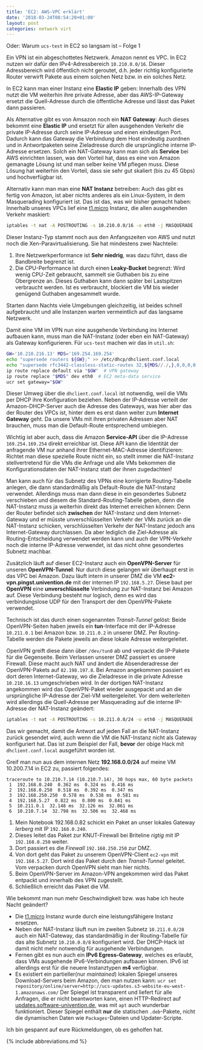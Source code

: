 ```yaml
---
title: 'EC2: AWS-VPC erklärt'
date: '2018-03-24T08:54:20+01:00'
layout: post
categories: network virt
---
```


Oder: Warum `ucs-test` in EC2 so langsam ist – Folge 1

Ein VPN ist ein abgeschottetes Netzwerk. Amazon nennt es VPC.
In EC2 nutzen wir dafür den IPv4-Adressbereich `10.210.0.0/16`.
Dieser Adressbereich wird öffentlich nicht geroutet, d.h. jeder richtig konfigurierte Router verwirft Pakete aus einem solchen Netz bzw. in ein solches Netz.

In EC2 kann man einer Instanz eine **Elastic IP** geben:
Innerhalb des VPN nutzt die VM weiterhin ihre private Adresse, aber das AWS-IP-Gateway ersetzt die Quell-Adresse durch die öffentliche Adresse und lässt das Paket dann passieren.

Als Alternative gibt es von Amsazon noch ein **NAT Gateway**:
Auch dieses bekommt eine **Elastic IP** und ersetzt für allen ausgehenden Verkehr die private IP-Adresse durch seine IP-Adresse und einen eindeutigen Port.
Dadurch kann das Gateway die Verbindung dem Host eindeutig zuordnen und in Antwortpaketen seine Zieladresse durch die ursprüngliche interne IP-Adresse ersetzen.
Solch ein NAT-Gateway kann man sich als **Service** bei AWS einrichten lassen, was den Vorteil hat, dass es eine von Amazon gemanagte Lösung ist und man selber keine VM pflegen muss.
Diese Lösung hat weiterhin den Vorteil, dass sie sehr gut skaliert (bis zu 45 Gbps) und hochverfügbar ist.

Alternativ kann man man eine **NAT Instanz** betreiben:
Auch das gibt es fertig von Amazon, ist aber nichts anderes als ein Linux-System, in dem Masquerading konfiguriert ist.
Das ist das, was wir bisher gemacht haben:
Innerhalb unseres VPCs lief eine [t1.micro](https://docs.aws.amazon.com/de_de/AWSEC2/latest/UserGuide/concepts_micro_instances.html) Instanz, die allen ausgehenden Verkehr maskiert:

```bash
iptables -t nat -A POSTROUTING -s 10.210.0.0/16 -o eth0 -j MASQUERADE
```

Dieser Instanz-Typ stammt noch aus den Anfangszeiten von AWS und nutzt noch die Xen-Paravirtualisierung.
Sie hat mindestens zwei Nachteile:

1. Ihre Netzwerkperformance ist **Sehr niedrig**, was dazu führt, dass die Bandbreite begrenzt ist.
2. Die CPU-Performance ist durch einen **Leaky-Bucket** begrenzt: Wird wenig CPU-Zeit gebraucht, sammelt sie Guthaben bis zu eine Obergrenze an. Dieses Guthaben kann dann später bei Lastspitzen verbraucht werden. Ist es verbraucht, blockiert die VM bis wieder genügend Guthaben angesammelt wurde.

Starten dann Nachts viele Umgebungen gleichzeitig, ist beides schnell aufgebraucht und alle Instanzen warten vermeintlich auf das langsame Netzwerk.

Damit eine VM im VPN nun eine ausgehende Verbindung ins Internet aufbauen kann, muss man die NAT-Instanz (oder eben ein NAT-Gateway) als Gateway konfigurieren.
Für `ucs-test` machen wir das in `util.sh`:

```bash
GW='10.210.216.13' MDS='169.254.169.254'
echo "supersede routers ${GW};" >> /etc/dhcp/dhclient.conf.local
echo "supersede rfc3442-classless-static-routes 32,${MDS//./,},0,0,0,0,0,${GW//./,};" >> /etc/dhcp/dhclient.conf.local
ip route replace default via "$GW"  # VPN gateway
ip route replace "$MDS" dev eth0  # EC2 meta-data service
ucr set gateway="$GW"
```

Dieser Umweg über die `dhclient.conf.local` ist notwendig, weil die VMs per DHCP ihre Konfiguration beziehen.
Neben der IP-Adresse verteilt der Amazon-DHCP-Server auch die Adresse des Gateways, was hier aber das der Router des VPCs ist, hinter dem es erst dann weiter zum **Internet Gateway** geht.
Da unsere VMs mit ihren privaten Adressen aber NAT brauchen, muss man die Default-Route entsprechend umbiegen.

Wichtig ist aber auch, dass die Amazon **Service-API** über die IP-Adresse `169.254.169.254` direkt erreichbar ist.
Diese API kann die Identität der anfragende VM nur anhand ihrer Ethernet-MAC-Adresse identifizieren:
Richtet man diese spezielle Route nicht ein, so stellt immer die NAT-Instanz stellvertretend für die VMs die Anfrage und alle VMs bekommen die Konfigurationsdaten der NAT-Instanz statt der ihnen zugedachten!

Man kann auch für das Subnetz des VPNs eine korrigierte Routing-Tabelle anlegen, die dann standardmäßig als Default-Route die NAT-Instanz verwendet.
Allerdings muss man dann diese in ein gesondertes Subnetz verschieben und diesem die Standard-Routing-Tabelle geben, denn die NAT-Instanz muss ja weiterhin direkt das Internet erreichen können:
Denn der Router befindet sich **zwischen** der NAT-Instanz und dem Internet-Gateway und er müsste unverschlüsselten Verkehr der VMs zurück an die NAT-Instanz schicken, verschlüsselten Verkehr der NAT-Instanz jedoch ans Internet-Gateway durchlassen.
Da aber lediglich die Ziel-Adresse als Routing-Entscheidung verwendet werden kann und auch der VPN-Verkehr noch die interne IP-Adresse verwendet, ist das nicht ohne gesondertes Subnetz machbar.

Zusätzlich läuft auf dieser EC2-Instanz auch ein **OpenVPN-Server** für unseren **OpenVPN-Tunnel**:
Nur durch diese gelangen wir überhaupt erst in das VPC bei Amazon.
Dazu läuft intern in unserer DMZ die VM **ec2-vpn.pingst.univention.de** mit der internen IP `192.168.5.27`.
Diese baut per **OpenVPN** eine **unverschlüsselte** Verbindung zur NAT-Instanz bei Amazon auf.
Diese Verbindung besteht nur logisch, denn es wird das verbindungslose UDP für den Transport der den OpenVPN-Pakete verwendet.

Technisch ist das durch einen sogenannten *Transit-Tunnel* gelöst:
Beide OpenVPN-Seiten haben jeweils ein **tun**-Interface mit der IP-Adresse `10.211.0.1` bei Amazon bzw. `10.211.0.2` in unserer DMZ.
Per Routing-Tabelle werden die Pakete jeweils an diese lokale Adresse weitergeleitet.

OpenVPN greift diese dann über `/dev/tun0` ab und verpackt die IP-Pakete für die Gegenseite.
Beim Verlassen unserer DMZ passiert es unsere Firewall.
Diese macht auch NAT und ändert die Absenderadresse der OpenVPN-Pakets auf `82.198.197.8`.
Bei Amazon angekommen passiert es dort deren Internet-Gateway, wo die Zieladresse in die private Adresse `10.210.16.13` umgeschrieben wird.
In der dortigen NAT-Instanz angekommen wird das OpenVPN-Paket wieder ausgepackt und an die ursprüngliche IP-Adresse der Ziel-VM weitergeleitet.
Vor dem weiterleiten wird allerdings die Quell-Adresse per Masquerading auf die interne IP-Adresse der NAT-Instanz geändert:

```bash
iptables -t nat -A POSTROUTING -s 10.211.0.0/24 -o eth0 -j MASQUERADE
```

Das wir gemacht, damit die Antwort auf jeden Fall an die NAT-Instanz zurück gesendet wird, auch wenn die VM die NAT-Instanz nicht als Gateway konfiguriert hat.
Das ist zum Beispiel der Fall, **bevor** der obige Hack mit `dhclient.conf.local` ausgeführt worden ist.

<!-- [![EC2-VPN]({{site.url}}/images/AWS-EC2-VPN.svg)]({{site.url}}/AWS-EC2-VPN.svg) -->

Greif man nun aus dem internen Netz **192.168.0.0/24** auf meine VM 10.200.7.14 in EC2 zu, passiert folgendes:

```
traceroute to 10.210.7.14 (10.210.7.14), 30 hops max, 60 byte packets
 1  192.168.0.240  0.362 ms  0.324 ms  0.416 ms
 2  192.168.0.250  0.518 ms  0.392 ms  0.347 ms
 3  192.168.250.250  0.578 ms  0.538 ms  0.581 ms
 4  192.168.5.27  0.822 ms  0.800 ms  0.841 ms
 5  10.211.0.1  32.148 ms  32.126 ms  32.061 ms
 6  10.210.7.14  32.798 ms  32.506 ms  32.468 ms
```

1. Mein Notebook 192.168.0.82 schickt ein Paket an unser lokales Gateway _lerberg_ mit IP `192.168.0.240`.
2. Dieses leitet das Paket zur KNUT-Firewall bei Briteline _rigtig_ mit IP `192.168.0.250` weiter.
3. Dort passiert es die _Firewall_ `192.168.250.250` zur DMZ.
4. Von dort geht das Paket zu unserem OpenVPN-Client `ec2-vpn` mit `192.168.5.27`. Dort wird das Paket durch den *Transit-Tunnel* geleitet. Vom verpacken durch OpenVPN sieht man hier nichts.
5. Beim OpenVPN-Server im Amazon-VPN angekommen wird das Paket entpackt und innerhalb des VPN zugestellt.
6. Schließlich erreicht das Paket die VM.

Wie bekommt man nun mehr Geschwindigkeit bzw. was habe ich heute Nacht geändert?

- Die [t1.micro](https://aws.amazon.com/de/ec2/previous-generation/) Instanz wurde durch eine leistungsfähigere Instanz ersetzen.
- Neben der NAT-Instanz läuft nun im zweiten Subnetz `10.211.0.0/28` auch ein NAT-Gateway, das standardmäßig in der Routing-Tabelle für das alte Subnetz `10.210.0.0/8` konfiguriert wird. Der DHCP-Hack ist damit nicht mehr notwendig für ausgehende Verbindungen.
- Fernen gibt es nun auch ein **IPv6 Egress-Gateway**, welches es erlaubt, dass VMs ausgehende IPv6-Verbindungen aufbauen können. IPv6 ist allerdings erst für die neuere Instanztypen **m4** verfügbar.
- Es existiert ein partieller(nur *maintained*) lokalen Spiegel unseres Download-Servers beim Amazon, den man nutzen kann: `ucr set repository/online/server=http://ucs-updates.s3-website-eu-west-1.amazonaws.com/` Der Spiegel ist transparent und liefert für alle Anfragen, die er nicht beantworten kann, einen HTTP-Redirect auf [updates.software-univention.de](http://updates.software-univention.de/), was mit `apt` auch wunderbar funktioniert. Dieser Spiegel enthält **nur** die statischen `.deb`-Pakete, nicht die dynamischen Daten wie `Packages`-Dateien und Updater-Scripte.

Ich bin gespannt auf eure Rückmeldungen, ob es geholfen hat.

{% include abbreviations.md %}

